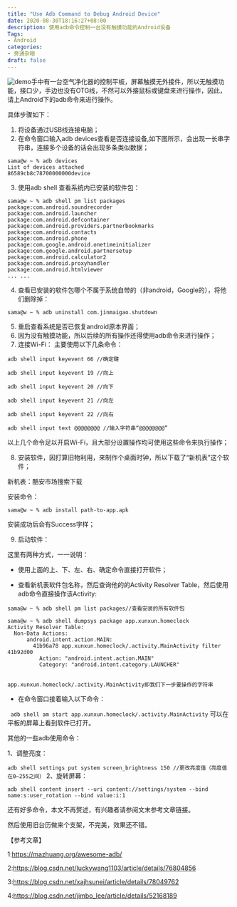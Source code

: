 ```yaml
---
title: "Use Adb Command to Debug Android Device"
date: 2020-08-30T18:16:27+08:00
description: 使用adb命令控制一台没有触摸功能的Android设备
Tags:
- Android
categories:
- 旁通杂粮
draft: false
---
```

![demo](https://res.cloudinary.com/samawong/image/upload/v1598792229/notes/adb_android/0_zscnv5.jpg "demo")
​手中有一台空气净化器的控制平板，屏幕触摸无外接件，所以无触摸功能，接口少，手边也没有OTG线，不然可以外接鼠标或键盘来进行操作，因此，请上Android下的adb命令来进行操作。

具体步骤如下：

1. 将设备通过USB线连接电脑；
2. 在命令窗口输入adb devices查看是否连接设备,如下图所示，会出现一长串字符串，连接多个设备的话会出现多条类似数据；
```
sama@w ~ % adb devices
List of devices attached
86589cb8c78700000000device
```
3. 使用adb shell 查看系统内已安装的软件包：
```
sama@w ~ % adb shell pm list packages
package:com.android.soundrecorder
package:com.android.launcher
package:com.android.defcontainer
package:com.android.providers.partnerbookmarks
package:com.android.contacts
package:com.android.phone
package:com.google.android.onetimeinitializer
package:com.google.android.partnersetup
package:com.android.calculator2
package:com.android.proxyhandler
package:com.android.htmlviewer
... ...
```
4. 查看已安装的软件包哪个不属于系统自带的（非android，Google的），将他们删除掉：
```
sama@w ~ % adb uninstall com.jinmaigao.shutdown
```
5. 重启查看系统是否已恢复android原本界面；
6. 因为没有触摸功能，所以后续的所有操作还得使用adb命令来进行操作；
7. 连接Wi-Fi：
主要使用以下几条命令：

```
adb shell input keyevent 66 //确定键

adb shell input keyevent 19 //向上

adb shell input keyevent 20 //向下

adb shell input keyevent 21 //向左

adb shell input keyevent 22 //向右

adb shell input text @@@@@@@@ //输入字符串“@@@@@@@@”
```
以上几个命令足以开启Wi-Fi，且大部分设置操作均可使用这些命令来执行操作；

8. 安装软件，因打算旧物利用，来制作个桌面时钟，所以下载了“新机表”这个软件；

新机表：酷安市场搜索下载

安装命令：


`
sama@w ~ % adb install path-to-app.apk
`



安装成功后会有Success字样；

9. 启动软件：

这里有两种方式，一一说明：

- 使用上面的上、下、左、右、确定命令直接打开软件；

- 查看新机表软件包名称，然后查询他的的Activity Resolver Table，然后使用adb命令直接操作该Activity:

```
sama@w ~ % adb shell pm list packages//查看安装的所有软件包

sama@w ~ % adb shell dumpsys package app.xunxun.homeclock
Activity Resolver Table:
  Non-Data Actions:
      android.intent.action.MAIN:
        41b96a78 app.xunxun.homeclock/.activity.MainActivity filter 41b92d00
          Action: "android.intent.action.MAIN"
          Category: "android.intent.category.LAUNCHER"


app.xunxun.homeclock/.activity.MainActivity即我们下一步要操作的字符串
```
- 在命令窗口接着输入以下命令：

` adb shell am start app.xunxun.homeclock/.activity.MainActivity`
可以在平板的屏幕上看到软件已打开。



其他的一些adb使用命令：

1、调整亮度：



`adb shell settings put system screen_brightness 150 //更改亮度值（亮度值在0—255之间）`
2、旋转屏幕：



`adb shell content insert --uri content://settings/system --bind name:s:user_rotation --bind value:i:1`


还有好多命令，本文不再赘述，有兴趣者请参阅文末参考文章链接。

然后使用旧台历做来个支架，不完美，效果还不错。



【参考文章】

1:https://mazhuang.org/awesome-adb/

2:https://blog.csdn.net/luckywang1103/article/details/76804856

3:https://blog.csdn.net/xajhsunei/article/details/78049762

4:https://blog.csdn.net/jimbo_lee/article/details/52168189

